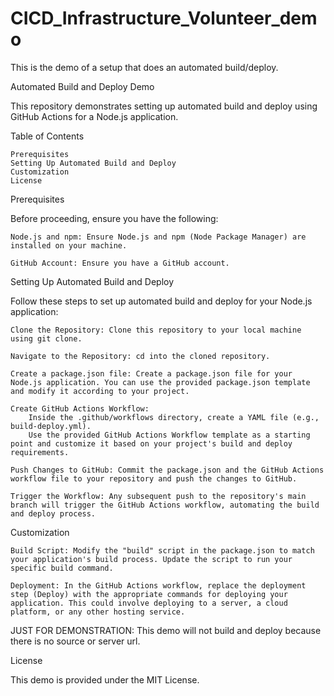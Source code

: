 # CICD_Infrastructure_Volunteer_demo
This is the demo of a setup that does an automated build/deploy. 

Automated Build and Deploy Demo

This repository demonstrates setting up automated build and deploy using GitHub Actions for a Node.js application.

Table of Contents

    Prerequisites
    Setting Up Automated Build and Deploy
    Customization
    License

Prerequisites

Before proceeding, ensure you have the following:

    Node.js and npm: Ensure Node.js and npm (Node Package Manager) are installed on your machine. 

    GitHub Account: Ensure you have a GitHub account. 

Setting Up Automated Build and Deploy

Follow these steps to set up automated build and deploy for your Node.js application:

    Clone the Repository: Clone this repository to your local machine using git clone.

    Navigate to the Repository: cd into the cloned repository.

    Create a package.json file: Create a package.json file for your Node.js application. You can use the provided package.json template and modify it according to your project.

    Create GitHub Actions Workflow:
        Inside the .github/workflows directory, create a YAML file (e.g., build-deploy.yml).
        Use the provided GitHub Actions Workflow template as a starting point and customize it based on your project's build and deploy requirements.

    Push Changes to GitHub: Commit the package.json and the GitHub Actions workflow file to your repository and push the changes to GitHub.

    Trigger the Workflow: Any subsequent push to the repository's main branch will trigger the GitHub Actions workflow, automating the build and deploy process.

Customization

    Build Script: Modify the "build" script in the package.json to match your application's build process. Update the script to run your specific build command.

    Deployment: In the GitHub Actions workflow, replace the deployment step (Deploy) with the appropriate commands for deploying your application. This could involve deploying to a server, a cloud platform, or any other hosting service.

JUST FOR DEMONSTRATION:  This demo will not build and deploy because there is no source or server url.

License

This demo is provided under the MIT License.
